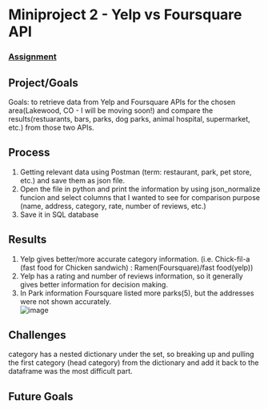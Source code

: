 # Miniproject 2 - Yelp vs Foursquare API

### [Assignment](assignment.md)

## Project/Goals
Goals: to retrieve data from Yelp and Foursquare APIs for the chosen area(Lakewood, CO - I will be moving soon!) and compare the results(restuarants, bars, parks, dog parks, animal hospital, supermarket, etc.)  from those two APIs. 


## Process
1) Getting relevant data using Postman (term: restaurant, park, pet store, etc.) and save them as json file. 
2) Open the file in python and print the information by using json_normalize funcion and select columns that I wanted to see for comparison purpose (name, address, category, rate, number of reviews, etc.) 
3) Save it in SQL database

## Results
1) Yelp gives better/more accurate category information. (i.e. Chick-fil-a (fast food for Chicken sandwich) : Ramen(Foursquare)/fast food(yelp)) 
2) Yelp has a rating and number of reviews information, so it generally gives better information for decision making. 
3) In Park information Foursquare listed more parks(5), but the addresses were not shown accurately.  
![image](https://user-images.githubusercontent.com/103957573/220197207-595a7cdb-fdd0-4369-a7ba-f8f2662cc80c.png)



## Challenges 
category has a nested dictionary under the set, so breaking up and pulling the first category (head category) from the dictionary and add it back to the dataframe was the most difficult part. 

## Future Goals
